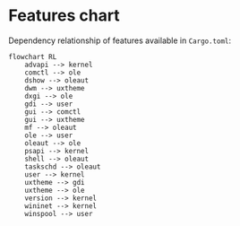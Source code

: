 # Features chart

Dependency relationship of features available in `Cargo.toml`:

```mermaid
flowchart RL
    advapi --> kernel
    comctl --> ole
    dshow --> oleaut
    dwm --> uxtheme
    dxgi --> ole
    gdi --> user
    gui --> comctl
    gui --> uxtheme
    mf --> oleaut
    ole --> user
    oleaut --> ole
    psapi --> kernel
    shell --> oleaut
    taskschd --> oleaut
    user --> kernel
    uxtheme --> gdi
    uxtheme --> ole
    version --> kernel
    wininet --> kernel
    winspool --> user
```
